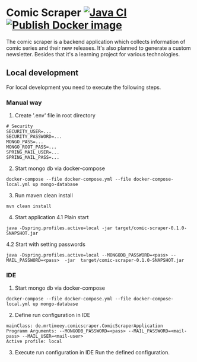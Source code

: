 # Comic Scraper [![Java CI](https://github.com/MrTimeey/comic-scraper/actions/workflows/build.yml/badge.svg?branch=main)](https://github.com/MrTimeey/comic-scraper/actions/workflows/build.yml) [![Publish Docker image](https://github.com/MrTimeey/comic-scraper/actions/workflows/publish_docker_image.yml/badge.svg?branch=main)](https://github.com/MrTimeey/comic-scraper/actions/workflows/publish_docker_image.yml)

The comic scraper is a backend application which collects information of comic series and their new releases. It's also planned to generate a custom newsletter.
Besides that it's a learning project for various technologies.

## Local development
For local development you need to execute the following steps.

### Manual way
1. Create '.env' file in root directory
```shell
# Security
SECURITY_USER=...
SECURITY_PASSWORD=...
MONGO_PASS=...
MONGO_ROOT_PASS=...
SPRING_MAIL_USER=...
SPRING_MAIL_PASS=...
```
2. Start mongo db via docker-compose
```shell
docker-compose --file docker-compose.yml --file docker-compose-local.yml up mongo-database
```
3. Run maven clean install
```shell
mvn clean install
```
4. Start application
4.1 Plain start
```shell
java -Dspring.profiles.active=local -jar target/comic-scraper-0.1.0-SNAPSHOT.jar
```
4.2 Start with setting passwords
```shell
java -Dspring.profiles.active=local --MONGODB_PASSWORD=<pass> --MAIL_PASSWORD=<pass>  -jar  target/comic-scraper-0.1.0-SNAPSHOT.jar
```

### IDE
1. Start mongo db via docker-compose
```shell
docker-compose --file docker-compose.yml --file docker-compose-local.yml up mongo-database
```
2. Define run configuration in IDE
```shell
mainClass: de.mrtimeey.comicscraper.ComicScraperApplication
Programm Arguments: --MONGODB_PASSWORD=<pass> --MAIL_PASSWORD=<mail-pass> --MAIL_USER=<mail-user>
Active profile: local
```
3. Execute run configuration in IDE
Run the defined configuration.